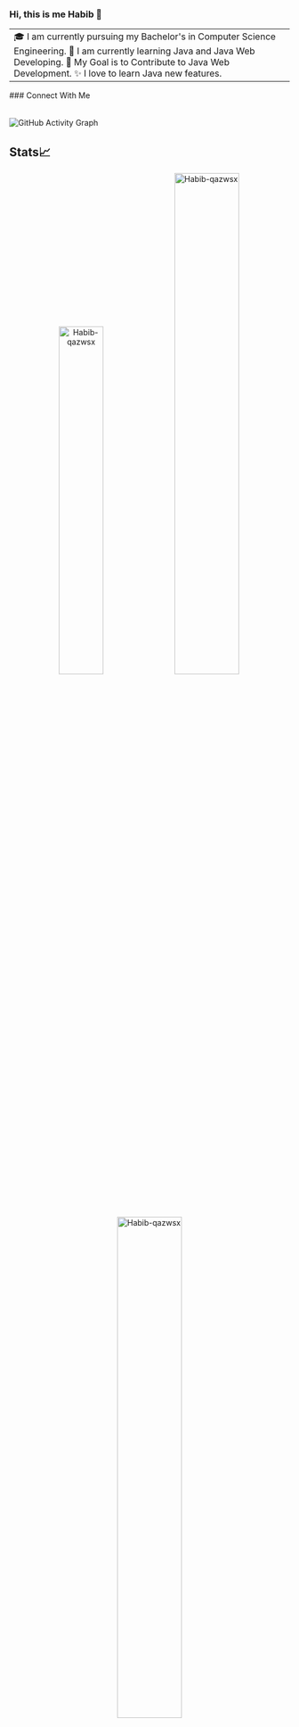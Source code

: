 ### Hi, this is me Habib 👋

<table>
<tr>
  <td valign="center">
    🎓 I am currently pursuing my Bachelor's in Computer Science Engineering.
    🌱 I am currently learning Java and Java Web Developing.
    🎯 My Goal is to Contribute to Java Web Development.
    ✨ I love to learn Java new features.
<!-- <td >
# this is my daily.dev card, you can edit this accordingly
    <img src="https://pixabay.com/illustrations/java-software-software-development-2327538/" width="300" alt="Mr. Ånand's Dev Card"/></a>
  </td> -->

</tr>
</table>

<table>
  ### Connect With Me
  </table>

![GitHub Activity Graph](https://activity-graph.herokuapp.com/graph?username=Habib-qazwsx&theme=dracula&hide_border=true)

## Stats📈
<p align="center">
<img width="40%" src="https://github-readme-stats.vercel.app/api/top-langs?username=Habib-qazwsx&show_icons=true&theme=dracula&title_color=ff8000&text_color=ffffff&bg_color=6a6a6a&locale=en&layout=compact&hide_border=true" alt="Habib-qazwsx" /> 
<img width="48%" src="https://github-readme-stats.vercel.app/api?username=Habib-qazwsx&show_icons=true&theme=dracula&title_color=ff8000&text_color=ffffff&bg_color=6a6a6a&locale=en&hide_border=true" alt="Habib-qazwsx" />
<img width="48%" src="https://github-readme-streak-stats.herokuapp.com/?user=Habib-qazwsx&theme=highcontrast&hide_border=true" alt="Habib-qazwsx" />
</p>
